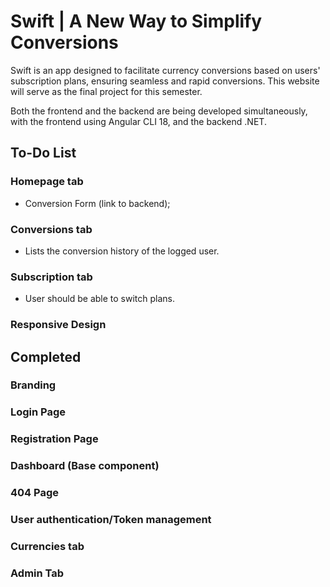 # Swift | A New Way to Simplify Conversions

Swift is an app designed to facilitate currency conversions based on users' subscription plans, ensuring seamless and rapid conversions. This website will serve as the final project for this semester.

Both the frontend and the backend are being developed simultaneously, with the frontend using Angular CLI 18, and the backend .NET.

## To-Do List

### Homepage tab

- Conversion Form (link to backend);

### Conversions tab

- Lists the conversion history of the logged user.

### Subscription tab

- User should be able to switch plans.

### Responsive Design

## Completed

### Branding

### Login Page

### Registration Page

### Dashboard (Base component)

### 404 Page

### User authentication/Token management

### Currencies tab

### Admin Tab
